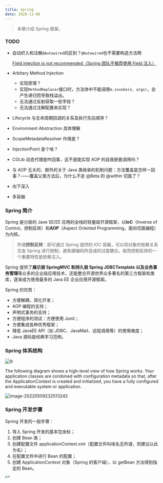 ```yaml
---
title: Spring
date: 2020-11-08
---
```


> 本章介绍 Spring 框架。

### TODO

- 自动织入和注解`@Autowired`的区别？`@Autowired`也不需要构造方法啊

    [Field injection is not recommended（Spring 团队不推荐使用 Field 注入）](https://blog.csdn.net/Li_Ya_Fei/article/details/104448398)

- Arbitary Method Injection

    - 实现原理？
    - 实现`MethodReplacer`接口时，方法体中不能调用`m.invoke(o, args)`，会产生递归而导致栈溢出。
    - 无法通过反射获取一些字段？
    - 无法通过注解配置来实现？

- Lifecycle 与生命周期回调的关系及执行先后顺序？

- Environment Abstraction 具体理解

- ScopeMetadataResolver 作用是？

- InjectionPoint 是个啥？

- CGLib 动态代理是咋回事，这不是能实现 AOP 的自我嵌套调用吗？

- 与 AOP 无关的、额外的关于 Java 类继承的机制问题：方法覆盖是怎样一回事？——覆盖父类方法后，为什么不走 @Beta 的 @within 切面了？

- 向下深入

- 多容器

### Spring 简介

Spring 是分层的 Jave SE/EE 应用的全栈的轻量级开源框架，以**IoC**（Inverse of Control，控制反转）和**AOP**（Aspect Oriented Programming，面向切面编程）为内核。

> 所谓**控制反转**：即可通过 Spring 提供的 IOC 容器，可以将对象的依赖关系交由 Spring 进行控制，避免硬编码所造成的过度耦合。故而控制反转的一个重要特性是依赖注入。

Spring 提供了**展示层 SpringMVC **和**持久层 Spring JDBCTemplate **以及**业务事务管理**等众多的企业级应用技术，还能整合开源世界众多著名的第三方框架和类库，逐渐成为使用最多的 Java EE 企业应用开源框架。

Spring 的优势：

- 方便解耦，简化开发；
- AOP 编程的支持；
- 声明式事务的支持；
- 方便程序的测试：方便使用 Junit；
- 方便集成各种优秀框架；
- 降低 JavaEE API（如 JDBC、JavaMail、远程调用等）的使用难度；
- Java 源码是经典学习范例。

### Spring 体系结构

![9](https://figure-bed.chua-n.com/JavaWeb/Spring/9.png)

The following diagram shows a high-level view of how Spring works. Your application classes are
combined with configuration metadata so that, after the ApplicationContext is created and
initialized, you have a fully configured and executable system or application.

![image-20220509232513242](https://figure-bed.chua-n.com/JavaWeb/Spring/image-20220509232513242.png)

### Spring 开发步骤

Spring 开发的一般步骤：

1. 导入 Spring 开发的基本包坐标；
2. 创建 Bean 类；
3. 创建配置文件 applicationContext.xml（配置文件叫啥名无所谓，但建议以此为名）；
4. 在配置文件中进行 Bean 的配置；
5. 创建 ApplicationContext 对象（Spring 的客户端），以 getBean 方法得到指定的 Bean。

<img src="https://figure-bed.chua-n.com/JavaWeb/Spring/10.png" alt="10" style="zoom:50%;" />
